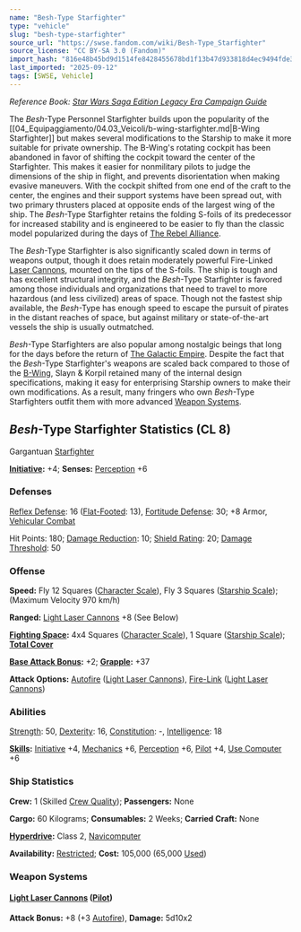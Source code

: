 ```yaml
---
name: "Besh-Type Starfighter"
type: "vehicle"
slug: "besh-type-starfighter"
source_url: "https://swse.fandom.com/wiki/Besh-Type_Starfighter"
source_license: "CC BY-SA 3.0 (Fandom)"
import_hash: "816e48b45bd9d1514fe8428455678bd1f13b47d933818d4ec9494fde31320894"
last_imported: "2025-09-12"
tags: [SWSE, Vehicle]
---
```

*Reference Book: [Star Wars Saga Edition Legacy Era Campaign Guide](https://swse.fandom.com/wiki/Star_Wars_Saga_Edition_Legacy_Era_Campaign_Guide)*

The *Besh*-Type Personnel Starfighter builds upon the popularity of the [[04_Equipaggiamento/04.03_Veicoli/b-wing-starfighter.md|B-Wing Starfighter]] but makes several modifications to the Starship to make it more suitable for private ownership. The B-Wing's rotating cockpit has been abandoned in favor of shifting the cockpit toward the center of the Starfighter. This makes it easier for nonmilitary pilots to judge the dimensions of the ship in flight, and prevents disorientation when making evasive maneuvers. With the cockpit shifted from one end of the craft to the center, the engines and their support systems have been spread out, with two primary thrusters placed at opposite ends of the largest wing of the ship. The *Besh*-Type Starfighter retains the folding S-foils of its predecessor for increased stability and is engineered to be easier to fly than the classic model popularized during the days of [The Rebel Alliance](https://swse.fandom.com/wiki/The_Rebel_Alliance).

The *Besh*-Type Starfighter is also significantly scaled down in terms of weapons output, though it does retain moderately powerful Fire-Linked [Laser Cannons](https://swse.fandom.com/wiki/Laser_Cannons), mounted on the tips of the S-foils. The ship is tough and has excellent structural integrity, and the *Besh*-Type Starfighter is favored among those individuals and organizations that need to travel to more hazardous (and less civilized) areas of space. Though not the fastest ship available, the *Besh*-Type has enough speed to escape the pursuit of pirates in the distant reaches of space, but against military or state-of-the-art vessels the ship is usually outmatched.

*Besh*-Type Starfighters are also popular among nostalgic beings that long for the days before the return of [The Galactic Empire](https://swse.fandom.com/wiki/The_Galactic_Empire). Despite the fact that the *Besh*-Type Starfighter's weapons are scaled back compared to those of the [B-Wing](https://swse.fandom.com/wiki/B-Wing), Slayn & Korpil retained many of the internal design specifications, making it easy for enterprising Starship owners to make their own modifications. As a result, many fringers who own *Besh*-Type Starfighters outfit them with more advanced [Weapon Systems](https://swse.fandom.com/wiki/Weapon_Systems).

## *Besh*-Type Starfighter Statistics (CL 8)
Gargantuan [Starfighter](https://swse.fandom.com/wiki/Starfighter)

**[Initiative](https://swse.fandom.com/wiki/Initiative):** +4; **Senses:** [Perception](https://swse.fandom.com/wiki/Perception) +6
### Defenses
[Reflex Defense](https://swse.fandom.com/wiki/Reflex_Defense_(Vehicles)): 16 ([Flat-Footed](https://swse.fandom.com/wiki/Flat-Footed): 13), [Fortitude Defense](https://swse.fandom.com/wiki/Fortitude_Defense_(Vehicles)): 30; +8 Armor, [Vehicular Combat](https://swse.fandom.com/wiki/Vehicular_Combat)

Hit Points: 180; [Damage Reduction](https://swse.fandom.com/wiki/Damage_Reduction): 10; [Shield Rating](https://swse.fandom.com/wiki/Shield_Rating): 20; [Damage Threshold](https://swse.fandom.com/wiki/Damage_Threshold_(Vehicles)): 50
### Offense
**Speed:** Fly 12 Squares ([Character Scale](https://swse.fandom.com/wiki/Character_Scale)), Fly 3 Squares ([Starship Scale](https://swse.fandom.com/wiki/Starship_Scale)); (Maximum Velocity 970 km/h)

**Ranged:** [Light Laser Cannons](https://swse.fandom.com/wiki/Light_Laser_Cannons) +8 (See Below)

**[Fighting Space](https://swse.fandom.com/wiki/Fighting_Space):** 4x4 Squares ([Character Scale](https://swse.fandom.com/wiki/Character_Scale)), 1 Square ([Starship Scale](https://swse.fandom.com/wiki/Starship_Scale)); **[Total Cover](https://swse.fandom.com/wiki/Total_Cover)**

**[Base Attack Bonus](https://swse.fandom.com/wiki/Base_Attack_Bonus):** +2; **[Grapple](https://swse.fandom.com/wiki/Grapple):** +37

**Attack Options:** [Autofire](https://swse.fandom.com/wiki/Autofire_(Vehicle_Combat)) ([Light Laser Cannons](https://swse.fandom.com/wiki/Light_Laser_Cannons)), [Fire-Link](https://swse.fandom.com/wiki/Fire-Link) ([Light Laser Cannons](https://swse.fandom.com/wiki/Light_Laser_Cannons))
### Abilities
[Strength](https://swse.fandom.com/wiki/Strength): 50, [Dexterity](https://swse.fandom.com/wiki/Dexterity): 16, [Constitution](https://swse.fandom.com/wiki/Constitution): -, [Intelligence](https://swse.fandom.com/wiki/Intelligence): 18

**[Skills](https://swse.fandom.com/wiki/Skills):** [Initiative](https://swse.fandom.com/wiki/Initiative) +4, [Mechanics](https://swse.fandom.com/wiki/Mechanics) +6, [Perception](https://swse.fandom.com/wiki/Perception) +6, [Pilot](https://swse.fandom.com/wiki/Pilot) +4, [Use Computer](https://swse.fandom.com/wiki/Use_Computer) +6
### Ship Statistics
**Crew:** 1 (Skilled [Crew Quality](https://swse.fandom.com/wiki/Crew_Quality)); **Passengers:** None

**Cargo:** 60 Kilograms; **Consumables:** 2 Weeks; **Carried Craft:** None

**[Hyperdrive](https://swse.fandom.com/wiki/Hyperdrive):** Class 2, [Navicomputer](https://swse.fandom.com/wiki/Navicomputer)

**Availability:** [Restricted](https://swse.fandom.com/wiki/Restricted); **Cost:** 105,000 (65,000 [Used](https://swse.fandom.com/wiki/Used))
### Weapon Systems
#### **[Light Laser Cannons](https://swse.fandom.com/wiki/Light_Laser_Cannons) ([Pilot](https://swse.fandom.com/wiki/Pilot_(Vehicle_Combat)))**
**Attack Bonus:** +8 (+3 [Autofire](https://swse.fandom.com/wiki/Autofire_(Vehicle_Combat))), **Damage:** 5d10x2